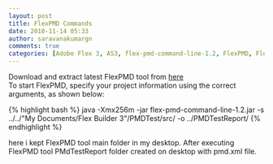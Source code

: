 ```yaml
---
layout: post
title: FlexPMD Commands
date: 2010-11-14 05:33
author: saravanakumargn
comments: true
categories: [Adobe Flex 3, AS3, flex-pmd-command-line-1.2, FlexPMD, FlexPMD Commands]
---
```


Download and extract latest FlexPMD tool from [here](http://opensource.adobe.com/wiki/display/flexpmd/Downloads)  
To start FlexPMD, specify your project information using the correct arguments, as shown below: 

{% highlight bash %}
java -Xmx256m -jar flex-pmd-command-line-1.2.jar -s ../../"My Documents/Flex Builder 3"/PMDTest/src/ -o ../PMDTestReport/ 
{% endhighlight %} 

here i kept FlexPMD tool main folder in my desktop. After executing FlexPMD tool PMdTestReport folder created on desktop with pmd.xml file.
